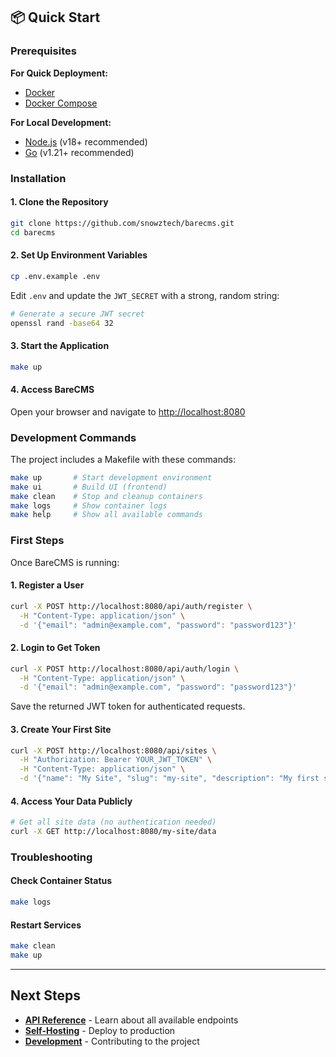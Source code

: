 ## 📦 Quick Start

### Prerequisites

**For Quick Deployment:**

- [Docker](https://docs.docker.com/get-docker/)
- [Docker Compose](https://docs.docker.com/compose/install/)

**For Local Development:**

- [Node.js](https://nodejs.org/) (v18+ recommended)
- [Go](https://golang.org/) (v1.21+ recommended)

### Installation

#### 1. Clone the Repository

```bash
git clone https://github.com/snowztech/barecms.git
cd barecms
```

#### 2. Set Up Environment Variables

```bash
cp .env.example .env
```

Edit `.env` and update the `JWT_SECRET` with a strong, random string:

```bash
# Generate a secure JWT secret
openssl rand -base64 32
```

#### 3. Start the Application

```bash
make up
```

#### 4. Access BareCMS

Open your browser and navigate to [http://localhost:8080](http://localhost:8080)

### Development Commands

The project includes a Makefile with these commands:

```bash
make up       # Start development environment
make ui       # Build UI (frontend)
make clean    # Stop and cleanup containers
make logs     # Show container logs
make help     # Show all available commands
```

### First Steps

Once BareCMS is running:

#### 1. Register a User

```bash
curl -X POST http://localhost:8080/api/auth/register \
  -H "Content-Type: application/json" \
  -d '{"email": "admin@example.com", "password": "password123"}'
```

#### 2. Login to Get Token

```bash
curl -X POST http://localhost:8080/api/auth/login \
  -H "Content-Type: application/json" \
  -d '{"email": "admin@example.com", "password": "password123"}'
```

Save the returned JWT token for authenticated requests.

#### 3. Create Your First Site

```bash
curl -X POST http://localhost:8080/api/sites \
  -H "Authorization: Bearer YOUR_JWT_TOKEN" \
  -H "Content-Type: application/json" \
  -d '{"name": "My Site", "slug": "my-site", "description": "My first site"}'
```

#### 4. Access Your Data Publicly

```bash
# Get all site data (no authentication needed)
curl -X GET http://localhost:8080/my-site/data
```

### Troubleshooting

#### Check Container Status

```bash
make logs
```

#### Restart Services

```bash
make clean
make up
```

---

## Next Steps

- [**API Reference**](api.md) - Learn about all available endpoints
- [**Self-Hosting**](self-hosting.md) - Deploy to production
- [**Development**](development.md) - Contributing to the project
